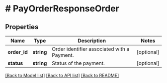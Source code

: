 # # PayOrderResponseOrder

## Properties

Name | Type | Description | Notes
------------ | ------------- | ------------- | -------------
**order_id** | **string** | Order identifier associated with a Payment. | [optional]
**status** | **string** | Status of the payment. | [optional]

[[Back to Model list]](../../README.md#models) [[Back to API list]](../../README.md#endpoints) [[Back to README]](../../README.md)
